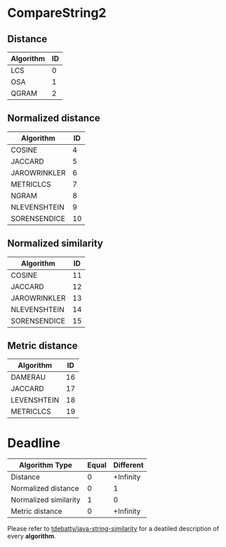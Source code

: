 # CompareString2

## Distance

**Algorithm** | **ID**
--- | ---
LCS | 0
OSA | 1
QGRAM | 2

## Normalized distance

**Algorithm** | **ID**
--- | ---
COSINE | 4
JACCARD | 5
JAROWRINKLER | 6
METRICLCS | 7
NGRAM | 8
NLEVENSHTEIN | 9
SORENSENDICE | 10

## Normalized similarity

**Algorithm** | **ID**
--- | ---
COSINE | 11
JACCARD | 12
JAROWRINKLER | 13
NLEVENSHTEIN | 14
SORENSENDICE | 15

## Metric distance

**Algorithm** | **ID**
--- | ---
DAMERAU | 16
JACCARD | 17
LEVENSHTEIN | 18
METRICLCS | 19

# Deadline

**Algorithm Type** | **Equal** | **Different**
--- | --- | ---
Distance | 0 | +Infinity
Normalized distance | 0 | 1
Normalized similarity | 1 | 0
Metric distance | 0 | +Infinity

Please refer to [tdebatty/java-string-similarity](https://github.com/tdebatty/java-string-similarity) for a deatiled description of every **algorithm**.
